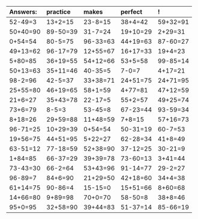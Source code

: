 | Answers: | practice | makes | perfect | ! |
| :--- | :--- | :--- | :--- | :--- |
| 52-49=3 | 13+2=15 | 23-8=15 | 38+4=42 | 59+32=91 | 
| 50+40=90 | 89-50=39 | 31-7=24 | 19+10=29 | 2+29=31 | 
| 0+54=54 | 80-5=75 | 96-33=63 | 44+19=63 | 87-60=27 | 
| 49+13=62 | 96-17=79 | 12+55=67 | 16+17=33 | 19+4=23 | 
| 5+80=85 | 36+19=55 | 54+12=66 | 53+5=58 | 99-85=14 | 
| 50+13=63 | 35+11=46 | 40-35=5 | 7-0=7 | 4+17=21 | 
| 98-2=96 | 42-5=37 | 33+38=71 | 24+51=75 | 24+71=95 | 
| 25+55=80 | 46+19=65 | 58+1=59 | 4+77=81 | 47+12=59 | 
| 21+6=27 | 35+43=78 | 22-17=5 | 55+2=57 | 49+25=74 | 
| 73+6=79 | 8-5=3 | 53-45=8 | 67-23=44 | 93-59=34 | 
| 8+18=26 | 29+59=88 | 11+48=59 | 7+8=15 | 57+16=73 | 
| 96-71=25 | 10+29=39 | 0+54=54 | 50-31=19 | 60-7=53 | 
| 19+56=75 | 44+51=95 | 5+22=27 | 62-28=34 | 41+8=49 | 
| 63-51=12 | 77-18=59 | 52+38=90 | 37-12=25 | 30-21=9 | 
| 1+84=85 | 66-37=29 | 39+39=78 | 73-60=13 | 3+41=44 | 
| 73-43=30 | 66-2=64 | 53+43=96 | 91-14=77 | 29-2=27 | 
| 96-89=7 | 84+6=90 | 21+29=50 | 42+18=60 | 34+4=38 | 
| 61+14=75 | 90-86=4 | 15-15=0 | 15+51=66 | 8+60=68 | 
| 14+66=80 | 9+89=98 | 70+0=70 | 58-50=8 | 38+8=46 | 
| 95+0=95 | 32+58=90 | 39+44=83 | 51-37=14 | 85-66=19 | 
